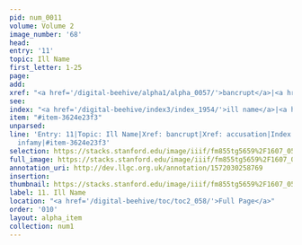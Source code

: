 ```yaml
---
pid: num_0011
volume: Volume 2
image_number: '68'
head: 
entry: '11'
topic: Ill Name
first_letter: 1-25
page: 
add: 
xref: "<a href='/digital-beehive/alpha1/alpha_0057/'>bancrupt</a>|<a href='/digital-beehive/alpha1/alpha_0005/'>accusation</a>"
see: 
index: "<a href='/digital-beehive/index3/index_1954/'>ill name</a>|<a href='/digital-beehive/index3/index_2028/'>infamy</a>"
item: "#item-3624e23f3"
unparsed: 
line: 'Entry: 11|Topic: Ill Name|Xref: bancrupt|Xref: accusation|Index: ill name|Index:
  infamy|#item-3624e23f3'
selection: https://stacks.stanford.edu/image/iiif/fm855tg5659%2F1607_0535/818,4447,2912,375/full/0/default.jpg
full_image: https://stacks.stanford.edu/image/iiif/fm855tg5659%2F1607_0535/full/full/0/default.jpg
annotation_uri: http://dev.llgc.org.uk/annotation/1572030258769
insertion: 
thumbnail: https://stacks.stanford.edu/image/iiif/fm855tg5659%2F1607_0535/818,4447,600,180/250,/0/default.jpg
label: 11. Ill Name
location: "<a href='/digital-beehive/toc/toc2_058/'>Full Page</a>"
order: '010'
layout: alpha_item
collection: num1
---
```

